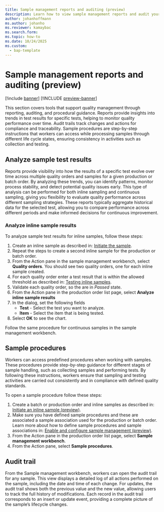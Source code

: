 ```yaml
---
title: Sample management reports and auditing (preview)
description: Learn how to view sample management reports and audit your sample and sample-testing records.
author: johanhoffmann
ms.author: johanho
ms.reviewer: kamaybac
ms.search.form: 
ms.topic: how-to
ms.date: 10/24/2025
ms.custom: 
  - bap-template
---
```



# Sample management reports and auditing (preview)

[!include [banner](../../includes/banner.md)]
[!INCLUDE [preview-banner](~/../shared-content/shared/preview-includes/preview-banner.md)]

This section covers tools that support quality management through reporting, auditing, and procedural guidance. Reports provide insights into trends in test results for specific tests, helping to monitor quality performance over time. Audit trails track changes and actions for compliance and traceability. Sample procedures are step-by-step instructions that workers can access while processing samples through different life cycle states, ensuring consistency in activities such as collection and testing.

## Analyze sample test results

Reports provide visibility into how the results of a specific test evolve over time across multiple quality orders and samples for a given production or batch order. By analyzing these trends, you can identify patterns, monitor process stability, and detect potential quality issues early. This type of analysis can be performed for both inline sampling and continuous sampling, giving you flexibility to evaluate quality performance across different sampling strategies. These reports typically aggregate historical data for the selected test, allowing you to compare performance across different periods and make informed decisions for continuous improvement.

### Analyze inline sample results

To analyze sample test results for inline samples, follow these steps:

1. Create an inline sample as described in: [Initiate the sample](quality-sample-management-inline.md#initiate-the-sample).
1. Repeat the steps to create a second inline sample for the production or batch order.
1. From the Action pane in the sample management workbench, select **Quality orders**. You should see two quality orders, one for each inline sample created.
1. For each quality order enter a test result that is within the allowed threshold as described in: [Testing inline samples](quality-sample-management-use.md#testing-inline-samples).
1. Validate each quality order, so the are in *Passed* state.
1. From the Action pane in the production order list page, select **Analyze inline sample results**
1. In the dialog, set the following fields
    - **Test** - Select the test you want to analyze.
    - **Item** - Select the item that is being tested.
1. Select **OK** to see the chart.
  
Follow the same procedure for continuous samples in the sample management workbench.

## Sample procedures 

Workers can access predefined procedures when working with samples. These procedures provide step-by-step guidance for different stages of sample handling, such as collecting samples and performing tests. By following these instructions, workers ensure that sampling and testing activities are carried out consistently and in compliance with defined quality standards.

To open a sample procedure follow these steps:

1. Create a batch or production order and inline samples as described in: [Initiate an inline sample (preview)](quality-sample-management-inline.md).
1. Make sure you have defined sample procedures and these are associated a sample association used for the production or batch order. Learn more about how to define sample procedures and sample associations in: [Enable and configure sample management (preview)](quality-sample-management-admin.md).
1. From the Action pane in the production order list page, select **Sample management workbench**.
1. From the Action pane, select **Sample procedures**.

## Audit trail

From the Sample management workbench, workers can open the audit trail for any sample. This view displays a detailed log of all actions performed on the sample, including the date and time of each change. For updates, the audit trail shows both the previous value and the new value, allowing users to track the full history of modifications. Each record in the audit trail corresponds to an insert or update event, providing a complete picture of the sample’s lifecycle changes.